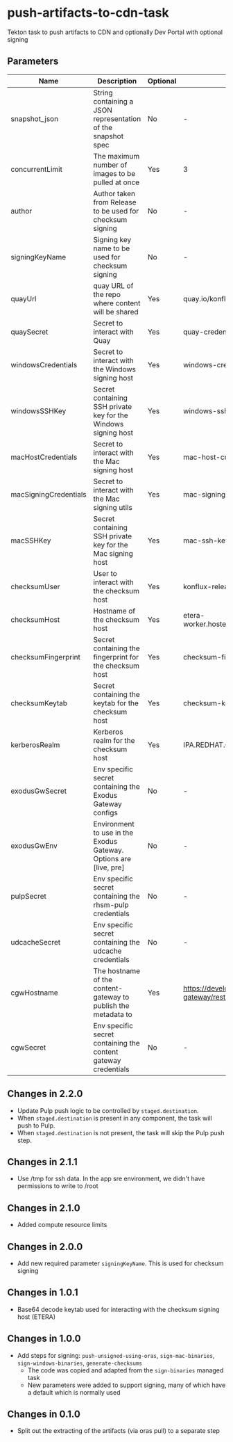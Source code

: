 # push-artifacts-to-cdn-task

Tekton task to push artifacts to CDN and optionally Dev Portal with optional signing

## Parameters

| Name                  | Description                                                           | Optional | Default value                                            |
|-----------------------|-----------------------------------------------------------------------|----------|----------------------------------------------------------|
| snapshot_json         | String containing a JSON representation of the snapshot spec          | No       | -                                                        |
| concurrentLimit       | The maximum number of images to be pulled at once                     | Yes      | 3                                                        |
| author                | Author taken from Release to be used for checksum signing             | No       | -                                                        |
| signingKeyName        | Signing key name to be used for checksum signing                      | No       | -                                                        |
| quayUrl               | quay URL of the repo where content will be shared                     | Yes      | quay.io/konflux-artifacts                                |
| quaySecret            | Secret to interact with Quay                                          | Yes      | quay-credentials                                         |
| windowsCredentials    | Secret to interact with the Windows signing host                      | Yes      | windows-credentials                                      |
| windowsSSHKey         | Secret containing SSH private key for the Windows signing host        | Yes      | windows-ssh-key                                          |
| macHostCredentials    | Secret to interact with the Mac signing host                          | Yes      | mac-host-credentials                                     |
| macSigningCredentials | Secret to interact with the Mac signing utils                         | Yes      | mac-signing-credentials                                  |
| macSSHKey             | Secret containing SSH private key for the Mac signing host            | Yes      | mac-ssh-key                                              |
| checksumUser          | User to interact with the checksum host                               | Yes      | konflux-release-signing-sa                               |
| checksumHost          | Hostname of the checksum host                                         | Yes      | etera-worker.hosted.upshift.rdu2.redhat.com              |
| checksumFingerprint   | Secret containing the fingerprint for the checksum host               | Yes      | checksum-fingerprint                                     |
| checksumKeytab        | Secret containing the keytab for the checksum host                    | Yes      | checksum-keytab                                          |
| kerberosRealm         | Kerberos realm for the checksum host                                  | Yes      | IPA.REDHAT.COM                                           |
| exodusGwSecret        | Env specific secret containing the Exodus Gateway configs             | No       | -                                                        |
| exodusGwEnv           | Environment to use in the Exodus Gateway. Options are [live, pre]     | No       | -                                                        |
| pulpSecret            | Env specific secret containing the rhsm-pulp credentials              | No       | -                                                        |
| udcacheSecret         | Env specific secret containing the udcache credentials                | No       | -                                                        |
| cgwHostname           | The hostname of the content-gateway to publish the metadata to        | Yes      | https://developers.redhat.com/content-gateway/rest/admin |
| cgwSecret             | Env specific secret containing the content gateway credentials        | No       | -                                                        |

## Changes in 2.2.0
* Update Pulp push logic to be controlled by `staged.destination`.
* When `staged.destination` is present in any component, the task will push to Pulp.
* When `staged.destination` is not present, the task will skip the Pulp push step.

## Changes in 2.1.1
* Use /tmp for ssh data. In the app sre environment, we didn't have permissions to write to /root

## Changes in 2.1.0
* Added compute resource limits

## Changes in 2.0.0
* Add new required parameter `signingKeyName`. This is used for checksum signing

## Changes in 1.0.1
* Base64 decode keytab used for interacting with the checksum signing host (ETERA)

## Changes in 1.0.0
* Add steps for signing: `push-unsigned-using-oras`, `sign-mac-binaries`, `sign-windows-binaries`, `generate-checksums`
  * The code was copied and adapted from the `sign-binaries` managed task
  * New parameters were added to support signing, many of which have a default which is normally used

## Changes in 0.1.0
* Split out the extracting of the artifacts (via oras pull) to a separate step
